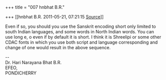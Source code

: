 +++
title = "007 hnbhat B.R."

+++
[[hnbhat B.R.	2011-05-21, 07:21:15 [Source](https://groups.google.com/g/samskrita/c/yNaJ1ygd2wE)]]



Even if so, you should you use the Sanskrit encoding short only limited to south Indian languages, and some words in North Indian words. You can use long e, o even if by default it is short. I think it is Shreelipi or some other CDAC fonts in which you use both script and language corresponding and change of one would result in the above sequence.  
  
--  
Dr. Hari Narayana Bhat B.R.  
EFEO,  
PONDICHERRY  

